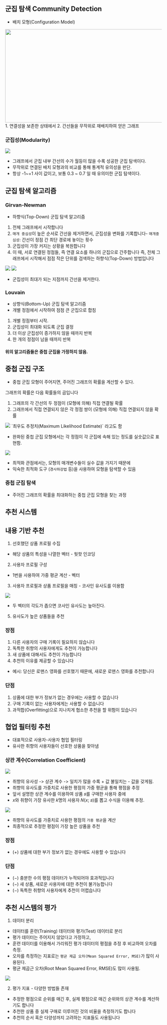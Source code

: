 ## 군집 탐색 Community Detection
- 배치 모형(Configuration Model)
<img src=image/Configuration.png width=700 height = 300> 
1. 연결성을 보존한 상태에서
2. 간선들을 무작위로 재배치하여 얻은 그래프

###  군집성(Modularity)
<img src=image/modul.PNG>
 
- 그래프에서 군집 내부 간선의 수가 월등이 많을 수록 성공한 군집 탐색이다.
- 무작위로 연결된 배치 모형과의 비교를 통해 통계적 유의성을 판단.
- 항상 -1~+1 사이 값이고, 보통 0.3 ~ 0.7 일 때 유의미한 군집 탐색이다.

## 군집 탐색 알고리즘

### Girvan-Newman
- 하향식(Top-Down) 군집 탐색 알고리즘
1) 전체 그래프에서 시작합니다
2) `매개 중심성`이 높은 순서로 간선을 제거하면서, 군집성을 변화를 기록합니다- `매개중심성`: 간선이 정점 간 최단 경로에 놓이는 횟수
3) 군집성이 가장 커지는 상황을 복원합니다
4) 이 때, 서로 연결된 정점들, 즉 연결 요소를 하나의 군집으로 간주합니다
즉, 전체 그래프에서 시작해서 점점 작은 단위를 검색하는 하향식(Top-Down) 방법입니다
<img src=image/girvan.png>
 
<img src=image/newman.PNG>
 
- 군집성이 최대가 되는 지점까지 간선을 제거한다.

###  Louvain
- 상향식(Bottom-Up) 군집 탐색 알고리즘
- 개별 정점에서 시작하여 점점 큰 군집으로 합침
1. 개별 정점부터 시작.
2. 군집성이 최대화 되도록 군집 결정
3. 더 이상 군집성이 증가하지 않을 때까지 반복
4. 한 개의 정점이 남을 때까지 반복

#### 위의 알고리즘들은 중첩 군집을 가정하지 않음.

## 중첩 군집 구조
- 중첩 군집 모형이 주어지면, 주어진 그래프의 확률을 계산할 수 있다.

그래프의 확률은 다음 확률들의 곱입니다
1) 그래프의 각 간선의 두 정점이 (모형에 의해) 직접 연결될 확률
2) 그래프에서 직접 연결되지 않은 각 정점 쌍이 (모형에 의해) 직접 연결되지 않을 확률
<img src=image/nesting.PNG>
`최우도 추정치(Maximum Likelihood Estimate)` 라고도 함

- 완화된 중첩 군집 모형에서는 각 정점이 각 군집에 속해 있는 정도를 실숫값으로 표현함.
<img src=image/ease.PNG>
 
- 최적화 관점에서는, 모형의 매개변수들이 실수 값을 가지기 때문에
- 익숙한 최적화 도구 (`경사하강법` 등)을 사용하여 모형을 탐색할 수 있음

### 중첩 군집 탐색
- 주어진 그래프의 확률을 최대화하는 중첩 군집 모형을 찾는 과정

## 추천 시스템

## 내용 기반 추천
1. 선호했던 상품 프로필 수집
- 해당 상품의 특성을 나열한 벡터 - 웟핫 인코딩
2. 사용자 프로필 구성
- 1번을 사용하여 가중 평균 계산 - 벡터
3. 사용자 프로필과 상품 프로필을 매칭 - 코사인 유사도를 이용함
<img src=image/cos.PNG>
 
- 두 벡터의 각도가 좁으면 코사인 유사도는 높아진다.
5. 유사도가 높은 상품들을 추천

### 장점
1. 다른 사용자의 구매 기록이 필요하지 않습니다
2. 독특한 취향의 사용자에게도 추천이 가능합니다
3. 새 상품에 대해서도 추천이 가능합니다
4. 추천의 이유를 제공할 수 있습니다
- 예시: 당신은 로맨스 영화를 선호했기 때문에, 새로운 로맨스 영화를 추천합니다

### 단점
1. 상품에 대한 부가 정보가 없는 경우에는 사용할 수 없습니다
2. 구매 기록이 없는 사용자에게는 사용할 수 없습니다
3. 과적합(Overfitting)으로 지나치게 협소한 추천을 할 위험이 있습니다

## 협업 필터링 추천
- 대표적으로 사용자-사용자 협업 필터링
- 유사한 취향의 사용자들이 선호한 상품을 찾아냄

### 상관 계수(Correlation Coefficient)
<img src=image/correlation.PNG>
 
- 취향의 유사성 -> 상관 계수 -> 일치가 많을 수록 + 값 불일치는 - 값을 갖게됨.
- 취향의 유사도를 가중치로 사용한 평점의 가중 평균을 통해 평점을 추정
- 앞서 설명한 상관 계수를 이용하여 상품 𝑠를 구매한 사용자 중에
- 𝑥와 취향이 가장 유사한 𝑘명의 사용자 𝑁(𝑥; 𝑠)를 뽑고 수식을 이용해 추정.
<img src=image/sin.PNG>
 
- 취향의 유사도를 가중치로 사용한 평점의 `가중 평균`을 계산
- 최종적으로 추정한 평점이 가장 높은 상품을 추천

### 장점
- (+) 상품에 대한 부가 정보가 없는 경우에도 사용할 수 있습니다

### 단점
- (−) 충분한 수의 평점 데이터가 누적되어야 효과적입니다
- (−) 새 상품, 새로운 사용자에 대한 추천이 불가능합니다
- (−) 독특한 취향의 사용자에게 추천이 어렵습니다

## 추천 시스템의 평가
1. 데이터 분리
  - 데이터를 훈련(Training) 데이터와 평가(Test) 데이터로 분리
  - 평가 데이터는 주어지지 않았다고 가정하고,
  - 훈련 데이터를 이용해서 가리워진 평가 데이터의 평점을 추정 후 비교하여 오차를 측정.
  - 오차를 측정하는 지표로는 `평균 제곱 오차(Mean Squared Error, MSE)`가 많이 사용된다.
  - 평균 제곱근 오차(Root Mean Squared Error, RMSE)도 많이 사용됨.
<img src=image/rmse.PNG>

2. 평가 지표 - 다양한 방법들 존재
- 추정한 평점으로 순위를 매긴 후, 실제 평점으로 매긴 순위와의 상관 계수를 계산하기도 합니다
- 추천한 상품 중 실제 구매로 이루어진 것의 비율을 측정하기도 합니다
- 추천의 순서 혹은 다양성까지 고려하는 지표들도 사용됩니다



